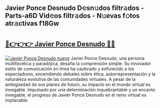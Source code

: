 ## Javier Ponce Desnudo D𝚎sn𝚞dos filtr𝚊dos - Parts-a6D Vid𝚎os filtr𝚊dos - N𝚞evas f𝚘tos atr𝚊ctivas f18Gw

# <h2><a href="http://mb2tx7m.tromn.icu/?c=Javier+Ponce+Desnudo">🔗👉👉👉 Javier Ponce Desnudo 🔗🔗</a></h2>

[![Javier Ponce Desnudo nuevo](https://i.imgur.com/pEAQMta.gif)](http://mb2tx7m.tromn.icu/?c=Javier+Ponce+Desnudo)
Javier Ponce Desnudo, una persona multifacética y paradójica, desafía la comprensión simple. Su innovador estilo de comunicación en línea ha cautivado y enfurecido a los espectadores, encendiendo debates sobre ética, autorrepresentación y la naturaleza evolutiva de las comunidades virtuales. A pesar de la ambigüedad de sus planes de futuro, su impacto en el mundo virtual es innegable. Impulsado por una determinación inquebrantable y un encanto innegable, el progreso de Javier Ponce Desnudo en el reino virtual es implacable.
